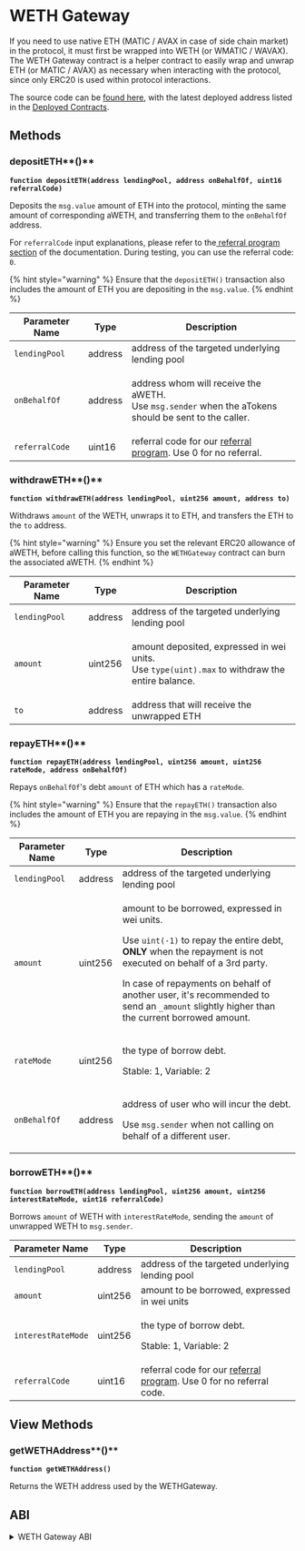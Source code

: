 # WETH Gateway

If you need to use native ETH (MATIC / AVAX in case of side chain market) in the protocol, it must first be wrapped into WETH (or WMATIC / WAVAX). The WETH Gateway contract is a helper contract to easily wrap and unwrap ETH (or MATIC / AVAX) as necessary when interacting with the protocol, since only ERC20 is used within protocol interactions.

The source code can be [found here](https://github.com/aave/protocol-v2/blob/master/contracts/misc/WETHGateway.sol), with the latest deployed address listed in the [Deployed Contracts](../deployed-contracts/deployed-contracts.md).

## Methods

### depositETH**()**

**`function depositETH(address lendingPool, address onBehalfOf, uint16 referralCode)`**

Deposits the `msg.value` amount of ETH into the protocol, minting the same amount of corresponding aWETH, and transferring them to the `onBehalfOf` address.

For `referralCode` input explanations, please refer to the[ referral program section](broken-reference) of the documentation. During testing, you can use the referral code: `0`.

{% hint style="warning" %}
Ensure that the `depositETH()` transaction also includes the amount of ETH you are depositing in the `msg.value`.
{% endhint %}

| Parameter Name | Type    | Description                                                                                                                |
| -------------- | ------- | -------------------------------------------------------------------------------------------------------------------------- |
| `lendingPool`  | address | address of the targeted underlying lending pool                                                                            |
| `onBehalfOf`   | address | <p>address whom will receive the aWETH. <br>Use <code>msg.sender</code> when the aTokens should be sent to the caller.</p> |
| `referralCode` | uint16  | referral code for our [referral program](broken-reference). Use 0 for no referral.                                         |

### withdrawETH**()**

**`function withdrawETH(address lendingPool, uint256 amount, address to)`**

Withdraws `amount` of the WETH, unwraps it to ETH, and transfers the ETH to the `to` address.

{% hint style="warning" %}
Ensure you set the relevant ERC20 allowance of aWETH, before calling this function, so the `WETHGateway` contract can burn the associated aWETH.
{% endhint %}

| Parameter Name | Type    | Description                                                                                                          |
| -------------- | ------- | -------------------------------------------------------------------------------------------------------------------- |
| `lendingPool`  | address | address of the targeted underlying lending pool                                                                      |
| `amount`       | uint256 | <p>amount deposited, expressed in wei units. <br>Use <code>type(uint).max</code> to withdraw the entire balance.</p> |
| `to`           | address | address that will receive the unwrapped ETH                                                                          |

### repayETH**()**

**`function repayETH(address lendingPool, uint256 amount, uint256 rateMode, address onBehalfOf)`**

Repays `onBehalfOf`'s debt `amount` of ETH which has a `rateMode`.

{% hint style="warning" %}
Ensure that the `repayETH()` transaction also includes the amount of ETH you are repaying in the `msg.value`.
{% endhint %}

| Parameter Name | Type    | Description                                                                                                                                                                                                                                                                                                                                                    |
| -------------- | ------- | -------------------------------------------------------------------------------------------------------------------------------------------------------------------------------------------------------------------------------------------------------------------------------------------------------------------------------------------------------------- |
| `lendingPool`  | address | address of the targeted underlying lending pool                                                                                                                                                                                                                                                                                                                |
| `amount`       | uint256 | <p>amount to be borrowed, expressed in wei units.</p><p>Use <code>uint(-1)</code> to repay the entire debt,  <strong>ONLY</strong> when the repayment is not executed on behalf of a 3rd party. </p><p>In case of repayments on behalf of another user, it's recommended to send an <code>_amount</code> slightly higher than the current borrowed amount.</p> |
| `rateMode`     | uint256 | <p>the type of borrow debt.</p><p>Stable: 1, Variable: 2</p>                                                                                                                                                                                                                                                                                                   |
| `onBehalfOf`   | address | <p>address of user who will incur the debt.</p><p>Use <code>msg.sender</code> when not calling on behalf of a different user.</p>                                                                                                                                                                                                                              |

### borrowETH**()**

**`function borrowETH(address lendingPool, uint256 amount, uint256 interestRateMode, uint16 referralCode)`**

Borrows `amount` of WETH with `interestRateMode`, sending the `amount` of unwrapped WETH to `msg.sender`.

| Parameter Name     | Type    | Description                                                                             |
| ------------------ | ------- | --------------------------------------------------------------------------------------- |
| `lendingPool`      | address | address of the targeted underlying lending pool                                         |
| `amount`           | uint256 | amount to be borrowed, expressed in wei units                                           |
| `interestRateMode` | uint256 | <p>the type of borrow debt.</p><p>Stable: 1, Variable: 2</p>                            |
| `referralCode`     | uint16  | referral code for our [referral program](broken-reference). Use 0 for no referral code. |

## View Methods

### getWETHAddress**()**

**`function getWETHAddress()`**

Returns the WETH address used by the WETHGateway.

## ABI
<details>
<summary>WETH Gateway ABI</summary>
```
[
    {
        "inputs": [
            {
                "internalType": "address",
                "name": "weth",
                "type": "address"
            }
        ],
        "stateMutability": "nonpayable",
        "type": "constructor"
    },
    {
        "anonymous": false,
        "inputs": [
            {
                "indexed": true,
                "internalType": "address",
                "name": "previousOwner",
                "type": "address"
            },
            {
                "indexed": true,
                "internalType": "address",
                "name": "newOwner",
                "type": "address"
            }
        ],
        "name": "OwnershipTransferred",
        "type": "event"
    },
    {
        "stateMutability": "payable",
        "type": "fallback"
    },
    {
        "inputs": [
            {
                "internalType": "address",
                "name": "lendingPool",
                "type": "address"
            }
        ],
        "name": "authorizeLendingPool",
        "outputs": [],
        "stateMutability": "nonpayable",
        "type": "function"
    },
    {
        "inputs": [
            {
                "internalType": "address",
                "name": "lendingPool",
                "type": "address"
            },
            {
                "internalType": "uint256",
                "name": "amount",
                "type": "uint256"
            },
            {
                "internalType": "uint256",
                "name": "interesRateMode",
                "type": "uint256"
            },
            {
                "internalType": "uint16",
                "name": "referralCode",
                "type": "uint16"
            }
        ],
        "name": "borrowETH",
        "outputs": [],
        "stateMutability": "nonpayable",
        "type": "function"
    },
    {
        "inputs": [
            {
                "internalType": "address",
                "name": "lendingPool",
                "type": "address"
            },
            {
                "internalType": "address",
                "name": "onBehalfOf",
                "type": "address"
            },
            {
                "internalType": "uint16",
                "name": "referralCode",
                "type": "uint16"
            }
        ],
        "name": "depositETH",
        "outputs": [],
        "stateMutability": "payable",
        "type": "function"
    },
    {
        "inputs": [
            {
                "internalType": "address",
                "name": "to",
                "type": "address"
            },
            {
                "internalType": "uint256",
                "name": "amount",
                "type": "uint256"
            }
        ],
        "name": "emergencyEtherTransfer",
        "outputs": [],
        "stateMutability": "nonpayable",
        "type": "function"
    },
    {
        "inputs": [
            {
                "internalType": "address",
                "name": "token",
                "type": "address"
            },
            {
                "internalType": "address",
                "name": "to",
                "type": "address"
            },
            {
                "internalType": "uint256",
                "name": "amount",
                "type": "uint256"
            }
        ],
        "name": "emergencyTokenTransfer",
        "outputs": [],
        "stateMutability": "nonpayable",
        "type": "function"
    },
    {
        "inputs": [],
        "name": "getWETHAddress",
        "outputs": [
            {
                "internalType": "address",
                "name": "",
                "type": "address"
            }
        ],
        "stateMutability": "view",
        "type": "function"
    },
    {
        "inputs": [],
        "name": "owner",
        "outputs": [
            {
                "internalType": "address",
                "name": "",
                "type": "address"
            }
        ],
        "stateMutability": "view",
        "type": "function"
    },
    {
        "inputs": [],
        "name": "renounceOwnership",
        "outputs": [],
        "stateMutability": "nonpayable",
        "type": "function"
    },
    {
        "inputs": [
            {
                "internalType": "address",
                "name": "lendingPool",
                "type": "address"
            },
            {
                "internalType": "uint256",
                "name": "amount",
                "type": "uint256"
            },
            {
                "internalType": "uint256",
                "name": "rateMode",
                "type": "uint256"
            },
            {
                "internalType": "address",
                "name": "onBehalfOf",
                "type": "address"
            }
        ],
        "name": "repayETH",
        "outputs": [],
        "stateMutability": "payable",
        "type": "function"
    },
    {
        "inputs": [
            {
                "internalType": "address",
                "name": "newOwner",
                "type": "address"
            }
        ],
        "name": "transferOwnership",
        "outputs": [],
        "stateMutability": "nonpayable",
        "type": "function"
    },
    {
        "inputs": [
            {
                "internalType": "address",
                "name": "lendingPool",
                "type": "address"
            },
            {
                "internalType": "uint256",
                "name": "amount",
                "type": "uint256"
            },
            {
                "internalType": "address",
                "name": "to",
                "type": "address"
            }
        ],
        "name": "withdrawETH",
        "outputs": [],
        "stateMutability": "nonpayable",
        "type": "function"
    },
    {
        "stateMutability": "payable",
        "type": "receive"
    }
]
```
</details>